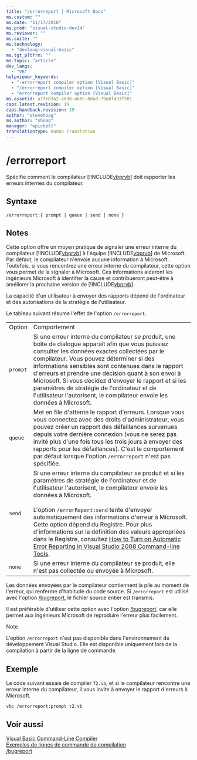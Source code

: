 ```yaml
---
title: "/errorreport | Microsoft Docs"
ms.custom: ""
ms.date: "11/17/2016"
ms.prod: "visual-studio-dev14"
ms.reviewer: ""
ms.suite: ""
ms.technology: 
  - "devlang-visual-basic"
ms.tgt_pltfrm: ""
ms.topic: "article"
dev_langs: 
  - "VB"
helpviewer_keywords: 
  - "-errorreport compiler option [Visual Basic]"
  - "/errorreport compiler option [Visual Basic]"
  - "errorreport compiler option [Visual Basic]"
ms.assetid: a7fe83a2-a6d8-460c-8dad-79a8f433f501
caps.latest.revision: 19
caps.handback.revision: 19
author: "stevehoag"
ms.author: "shoag"
manager: "wpickett"
translationtype: Human Translation
---
```

# /errorreport
Spécifie comment le compilateur [!INCLUDE[vbprvb](../../../csharp/programming-guide/concepts/linq/includes/vbprvb_md.md)] doit rapporter les erreurs internes du compilateur.  
  
## Syntaxe  
  
```  
/errorreport:{ prompt | queue | send | none }  
```  
  
## Notes  
 Cette option offre un moyen pratique de signaler une erreur interne du compilateur [!INCLUDE[vbprvb](../../../csharp/programming-guide/concepts/linq/includes/vbprvb_md.md)] à l'équipe [!INCLUDE[vbprvb](../../../csharp/programming-guide/concepts/linq/includes/vbprvb_md.md)] de Microsoft.  Par défaut, le compilateur n'envoie aucune information à Microsoft.  Toutefois, si vous rencontrez une erreur interne du compilateur, cette option vous permet de la signaler à Microsoft.  Ces informations aideront les ingénieurs Microsoft à identifier la cause et contribueront peut\-être à améliorer la prochaine version de [!INCLUDE[vbprvb](../../../csharp/programming-guide/concepts/linq/includes/vbprvb_md.md)].  
  
 La capacité d'un utilisateur à envoyer des rapports dépend de l'ordinateur et des autorisations de la stratégie de l'utilisateur.  
  
 Le tableau suivant résume l'effet de l'option `/errorreport`.  
  
|||  
|-|-|  
|Option|Comportement|  
|`prompt`|Si une erreur interne du compilateur se produit, une boîte de dialogue apparaît afin que vous puissiez consulter les données exactes collectées par le compilateur.  Vous pouvez déterminer si des informations sensibles sont contenues dans le rapport d'erreurs et prendre une décision quant à son envoi à Microsoft.  Si vous décidez d'envoyer le rapport et si les paramètres de stratégie de l'ordinateur et de l'utilisateur l'autorisent, le compilateur envoie les données à Microsoft.|  
|`queue`|Met en file d'attente le rapport d'erreurs.  Lorsque vous vous connectez avec des droits d'administrateur, vous pouvez créer un rapport des défaillances survenues depuis votre dernière connexion \(vous ne serez pas invité plus d'une fois tous les trois jours à envoyer des rapports pour les défaillances\).  C'est le comportement par défaut lorsque l'option `/errorreport` n'est pas spécifiée.|  
|`send`|Si une erreur interne du compilateur se produit et si les paramètres de stratégie de l'ordinateur et de l'utilisateur l'autorisent, le compilateur envoie les données à Microsoft.<br /><br /> L'option `/errorReport:send` tente d'envoyer automatiquement des informations d'erreur à Microsoft.  Cette option dépend du Registre.  Pour plus d'informations sur la définition des valeurs appropriées dans le Registre, consultez [How to Turn on Automatic Error Reporting in Visual Studio 2008 Command\-line Tools](http://go.microsoft.com/fwlink/?LinkID=184695).|  
|`none`|Si une erreur interne du compilateur se produit, elle n'est pas collectée ou envoyée à Microsoft.|  
  
 Les données envoyées par le compilateur contiennent la pile au moment de l'erreur, qui renferme d'habitude du code source.  Si `/errorreport` est utilisé avec l'option [\/bugreport](../../../visual-basic/reference/command-line-compiler/bugreport.md), le fichier source entier est transmis.  
  
 Il est préférable d'utiliser cette option avec l'option [\/bugreport](../../../visual-basic/reference/command-line-compiler/bugreport.md), car elle permet aux ingénieurs Microsoft de reproduire l'erreur plus facilement.  
  
> [!NOTE]
>  L'option `/errorreport` n'est pas disponible dans l'environnement de développement Visual Studio. Elle est disponible uniquement lors de la compilation à partir de la ligne de commande.  
  
## Exemple  
 Le code suivant essaie de compiler `T2.vb`, et si le compilateur rencontre une erreur interne du compilateur, il vous invite à envoyer le rapport d'erreurs à Microsoft.  
  
```  
vbc /errorreport:prompt t2.vb  
```  
  
## Voir aussi  
 [Visual Basic Command\-Line Compiler](../../../visual-basic/reference/command-line-compiler/index.md)   
 [Exemples de lignes de commande de compilation](../../../visual-basic/reference/command-line-compiler/sample-compilation-command-lines.md)   
 [\/bugreport](../../../visual-basic/reference/command-line-compiler/bugreport.md)